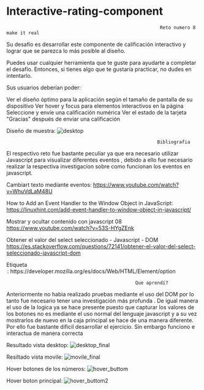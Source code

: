 # Interactive-rating-component

                                                            Reto numero 8 make it real
                                                            
 
Su desafío es desarrollar este componente de calificación interactivo y lograr que se parezca lo más posible al diseño.

Puedes usar cualquier herramienta que te guste para ayudarte a completar el desafío. Entonces, si tienes algo que te gustaría practicar, no dudes en intentarlo.

Sus usuarios deberían poder:

Ver el diseño óptimo para la aplicación según el tamaño de pantalla de su dispositivo
Ver hover y focus para elementos interactivos en la página
Seleccione y envíe una calificación numérica
Ver el estado de la tarjeta "Gracias" después de enviar una calificación

Diseño de muestra: 
![desktop](https://user-images.githubusercontent.com/79812118/197368781-0a82359b-6293-4c33-b390-79960abdc0d4.jpg)

                                                           Bibliografia 
                                                          
El respectivo reto fue bastante peculiar ya que era necesario utilizar Javascript para visualizar diferentes eventos , debido a ello fue necesario realizar la respectiva investigacion sobre como funcionan los eventos en javascript.

Cambiart texto mediante eventos: 
https://www.youtube.com/watch?v=WhuVdLaM48U

How to Add an Event Handler to the Window Object in JavaScript:
https://linuxhint.com/add-event-handler-to-window-object-in-javascript/

Mostrar y ocultar contenido con javascript 08
https://www.youtube.com/watch?v=53S-HYgZEnk

Obtener el valor del select seleccionado - Javascript - DOM
https://es.stackoverflow.com/questions/72141/obtener-el-valor-del-select-seleccionado-javascript-dom

Etiqueta <option>:
https://developer.mozilla.org/es/docs/Web/HTML/Element/option

                                                   Que aprendí?
                                                   
Anteriormente no habia realizado pruebas mediante el uso del DOM por lo tanto fue necesario tener una investigación más profunda . De igual manera el uso de la logica ya se hace presente puesto que capturar los valores de los botones no es mediante el uso normal del lenguaje javascript y a su vez mostrarlos de nuevo en la caja principal se hace de una manera diferente. Por ello fue bastante dificil desarrollar el ejercicio. Sin embargo funciono e interactua de manera correcta 
  
Resultado vista desktop:
 ![desktop_final](https://user-images.githubusercontent.com/79812118/197368997-e813a627-764b-4385-b3f0-4e3aa523fd58.jpg)
  
Resiltado vista movile:
![movile_final](https://user-images.githubusercontent.com/79812118/197369021-22d871dd-9ba8-4610-aac7-d1d79f87f4c9.jpg)

Hover botones de los números:
![hover_buttom](https://user-images.githubusercontent.com/79812118/197369029-fb45401f-e7c5-4028-a5d9-ba9d63aff382.jpg)

Hover boton principal:
![hover_buttom2](https://user-images.githubusercontent.com/79812118/197369041-01667bbf-3b9d-4579-94c9-9011f9f03a15.jpg)






